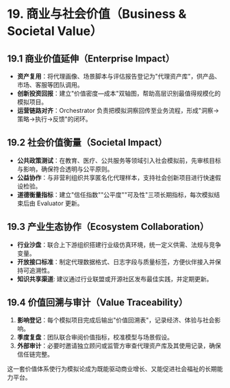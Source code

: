 # 19. 商业与社会价值（Business & Societal Value）

## 19.1 商业价值延伸（Enterprise Impact）
- **资产复用**：将代理画像、场景脚本与评估报告登记为"代理资产库"，供产品、市场、客服等团队调用。
- **创新投资回报**：建立"价值密度—成本"双轴图，帮助高层识别最值得规模化的模拟项目。
- **运营链路对齐**：Orchestrator 负责把模拟洞察回传至业务流程，形成"洞察→策略→执行→反馈"的闭环。

## 19.2 社会价值衡量（Societal Impact）
- **公共政策测试**：在教育、医疗、公共服务等领域引入社会模拟前，先审核目标与影响，确保符合透明与公平原则。
- **公益协作**：与非营利组织共享匿名化代理样本，支持社会创新项目进行快速假设检验。
- **道德衡量指标**：建立"信任指数""公平度""可及性"三项长期指标，每次模拟结束后由 Evaluator 更新。

## 19.3 产业生态协作（Ecosystem Collaboration）
- **行业沙盘**：联合上下游组织搭建行业级仿真环境，统一定义供需、法规与竞争变量。
- **开放接口标准**：制定代理数据格式、日志字段与质量标签，方便伙伴接入并保持可追溯性。
- **知识共享渠道**: 建议通过行业联盟或开源社区发布最佳实践，并定期更新。

## 19.4 价值回溯与审计（Value Traceability）
1. **影响登记**：每个模拟项目完成后输出"价值回溯表"，记录经济、体验与社会影响。
2. **季度复盘**：团队联合审阅价值指标，校准模型与场景假设。
3. **外部审计**：必要时邀请独立顾问或监管方审查代理资产库及其使用记录，确保信任链完整。

这一套价值体系使行为模拟论成为既能驱动商业增长、又能促进社会福祉的长期能力平台。
